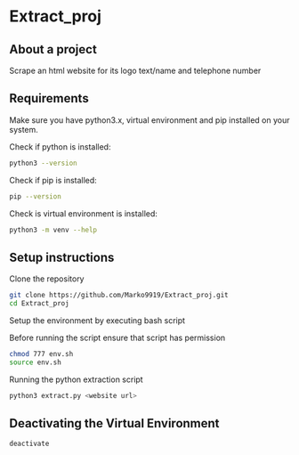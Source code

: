 # Extract_proj

## About a project
Scrape an html website for its logo text/name and telephone number

## Requirements
Make sure you have python3.x, virtual environment and pip installed on your system.

Check if python is installed:

```bash
python3 --version
```

Check if pip is installed:

```bash
pip --version
```

Check is virtual environment is installed:

```bash
python3 -m venv --help
```

## Setup instructions

Clone the repository

```bash
git clone https://github.com/Marko9919/Extract_proj.git
cd Extract_proj
```

Setup the environment by executing bash script

Before running the script ensure that script has permission

```bash
chmod 777 env.sh
source env.sh
```

Running the python extraction script

```bash
python3 extract.py <website url>
```

## Deactivating the Virtual Environment

```bash
deactivate
```








